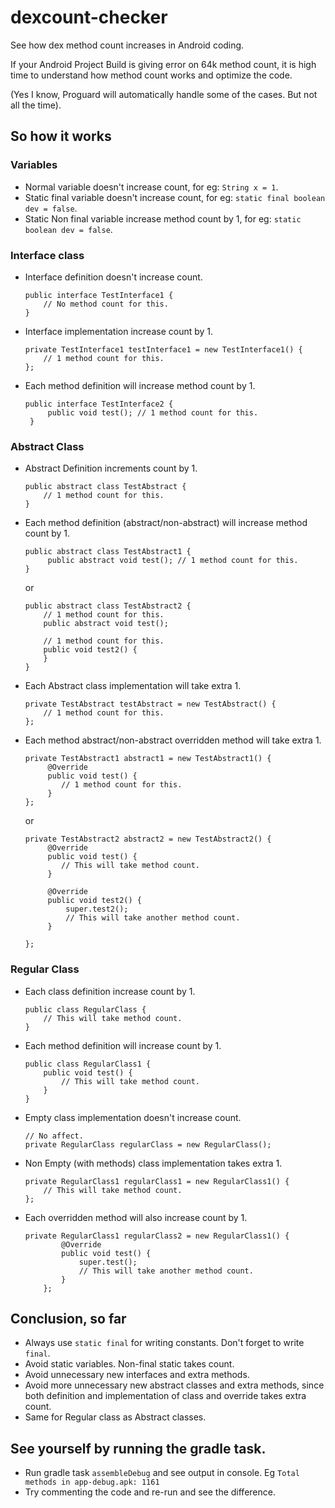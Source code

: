 # dexcount-checker

See how dex method count increases in Android coding.

If your Android Project Build is giving error on 64k method count, 
it is high time to understand how method count works and optimize the code.

(Yes I know, Proguard will automatically handle some of the cases. But not all the time). 

## So how it works

### Variables
* Normal variable doesn't increase count, for eg: `String x = 1`.
* Static final variable doesn't increase count, for eg: `static final boolean dev = false`.
* Static Non final variable increase method count by 1, for eg: `static boolean dev = false`.

### Interface class
* Interface definition doesn't increase count.
    ```
    public interface TestInterface1 {
        // No method count for this.
    }
    ```
* Interface implementation increase count by 1.
    ```
    private TestInterface1 testInterface1 = new TestInterface1() {
        // 1 method count for this.
    };
    ```
* Each method definition will increase method count by 1.
    ```
    public interface TestInterface2 {
         public void test(); // 1 method count for this.
     }
    ```

### Abstract Class
* Abstract Definition increments count by 1.
    ```
    public abstract class TestAbstract {
        // 1 method count for this.
    }
    ```
* Each method definition (abstract/non-abstract) will increase method count by 1.
    ```
    public abstract class TestAbstract1 {
         public abstract void test(); // 1 method count for this.
    }
    ```
    
    or
    
    ```
    public abstract class TestAbstract2 {
        // 1 method count for this.
        public abstract void test();
    
        // 1 method count for this.
        public void test2() {
        }
    }
    ```
* Each Abstract class implementation will take extra 1.
    ```
    private TestAbstract testAbstract = new TestAbstract() {
        // 1 method count for this.
    };
    ```
* Each method abstract/non-abstract overridden method will take extra 1.
    ```
    private TestAbstract1 abstract1 = new TestAbstract1() {
         @Override
         public void test() {
            // 1 method count for this.
         }
    };
    ```

     or

     ```
     private TestAbstract2 abstract2 = new TestAbstract2() {
          @Override
          public void test() {
             // This will take method count.
          }

          @Override
          public void test2() {
              super.test2();
              // This will take another method count.
          }

     };
     ```
### Regular Class
* Each class definition increase count by 1.
    ```
    public class RegularClass {
        // This will take method count.
    }

    ```
* Each method definition will increase count by 1.
    ```
    public class RegularClass1 {
        public void test() {
            // This will take method count.
        }
    }
    ```
* Empty class implementation doesn't increase count.
    ```
    // No affect.
    private RegularClass regularClass = new RegularClass();
    ```
* Non Empty (with methods) class implementation takes extra 1.
    ```
    private RegularClass1 regularClass1 = new RegularClass1() {
        // This will take method count.
    };
    ```
* Each overridden method will also increase count by 1.
    ```
    private RegularClass1 regularClass2 = new RegularClass1() {
            @Override
            public void test() {
                super.test();
                // This will take another method count.
            }
        };

    ```
    
    
## Conclusion, so far

* Always use `static final` for writing constants. Don't forget to write `final`. 
* Avoid static variables. Non-final static takes count.
* Avoid unnecessary new interfaces and extra methods.
* Avoid more unnecessary new abstract classes and extra methods, 
    since both definition and implementation of class and override takes extra count.
* Same for Regular class as Abstract classes.


## See yourself by running the gradle task.
* Run gradle task `assembleDebug` and see output in console. Eg `Total methods in app-debug.apk: 1161`
* Try commenting the code and re-run and see the difference.